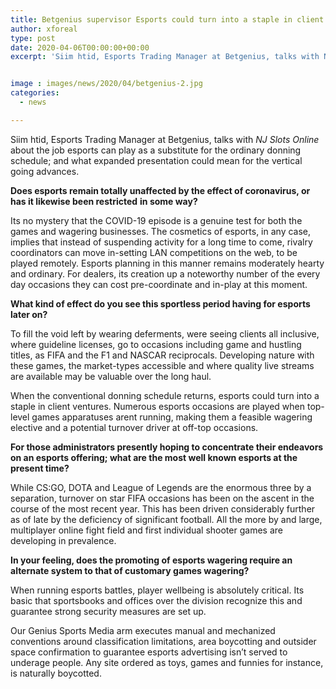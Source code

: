 ```yaml
---
title: Betgenius supervisor Esports could turn into a staple in client journeys
author: xforeal 
type: post
date: 2020-04-06T00:00:00+00:00
excerpt: 'Siim htid, Esports Trading Manager at Betgenius, talks with NJ Slots Online about the job esports can play as a substitute for the normal brandishing schedule; and what expanded presentation could mean for the vertical going forwards '


image : images/news/2020/04/betgenius-2.jpg
categories:
  - news

---
```

Siim htid, Esports Trading Manager at Betgenius, talks with _NJ Slots Online_ about the job esports can play as a substitute for the ordinary donning schedule; and what expanded presentation could mean for the vertical going advances. 

**Does esports remain totally unaffected by the effect of coronavirus, or has it likewise been restricted** **in some way?** 

Its no mystery that the COVID-19 episode is a genuine test for both the games and wagering businesses. The cosmetics of esports, in any case, implies that instead of suspending activity for a long time to come, rivalry coordinators can move in-setting LAN competitions on the web, to be played remotely. Esports planning in this manner remains moderately hearty and ordinary. For dealers, its creation up a noteworthy number of the every day occasions they can cost pre-coordinate and in-play at this moment. 

**What kind of effect do you see this sportless period having for esports later on?** 

To fill the void left by wearing deferments, were seeing clients all inclusive, where guideline licenses, go to occasions including game and hustling titles, as FIFA and the F1 and NASCAR reciprocals. Developing nature with these games, the market-types accessible and where quality live streams are available may be valuable over the long haul. 

When the conventional donning schedule returns, esports could turn into a staple in client ventures. Numerous esports occasions are played when top-level games apparatuses arent running, making them a feasible wagering elective and a potential turnover driver at off-top occasions. 

**For those administrators presently hoping to concentrate their endeavors on an esports offering; what are the most well known esports at the present time?** 

While CS:GO, DOTA and League of Legends are the enormous three by a separation, turnover on star FIFA occasions has been on the ascent in the course of the most recent year. This has been driven considerably further as of late by the deficiency of significant football. All the more by and large, multiplayer online fight field and first individual shooter games are developing in prevalence. 

**In your feeling, does the promoting of esports wagering require an alternate system to that of customary games wagering?** 

When running esports battles, player wellbeing is absolutely critical. Its basic that sportsbooks and offices over the division recognize this and guarantee strong security measures are set up. 

Our Genius Sports Media arm executes manual and mechanized conventions around classification limitations, area boycotting and outsider space confirmation to guarantee esports advertising isn&#8217;t served to underage people. Any site ordered as toys, games and funnies for instance, is naturally boycotted.